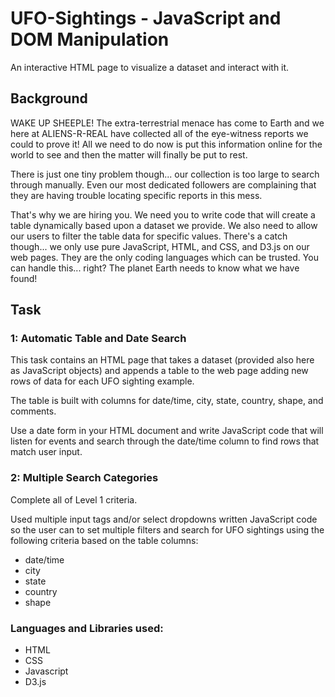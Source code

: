 # UFO-Sightings - JavaScript and DOM Manipulation
An interactive HTML page to visualize a dataset and interact with it.

## Background
WAKE UP SHEEPLE! The extra-terrestrial menace has come to Earth and we here at ALIENS-R-REAL have collected all of the eye-witness reports we could to prove it! All we need to do now is put this information online for the world to see and then the matter will finally be put to rest.

There is just one tiny problem though... our collection is too large to search through manually. Even our most dedicated followers are complaining that they are having trouble locating specific reports in this mess.

That's why we are hiring you. We need you to write code that will create a table dynamically based upon a dataset we provide. We also need to allow our users to filter the table data for specific values. There's a catch though... we only use pure JavaScript, HTML, and CSS, and D3.js on our web pages. They are the only coding languages which can be trusted.
You can handle this... right? The planet Earth needs to know what we have found!

## Task
### 1: Automatic Table and Date Search

This task contains an HTML page that takes a dataset (provided also here as JavaScript objects) and appends a table to the web page adding new rows of data for each UFO sighting example.

The table is built with columns for date/time, city, state, country, shape, and comments.

Use a date form in your HTML document and write JavaScript code that will listen for events and search through the date/time column to find rows that match user input.

### 2: Multiple Search Categories
Complete all of Level 1 criteria.

Used multiple input tags and/or select dropdowns written JavaScript code so the user can to set multiple filters and search for UFO sightings using the following criteria based on the table columns:

* date/time
* city
* state
* country
* shape

### Languages and Libraries used:

* HTML
* CSS
* Javascript
* D3.js
